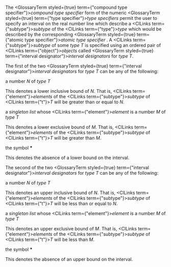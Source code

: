  



The <GlossaryTerm styled={true} term={"compound type specifier"}><i>compound type specifier</i></GlossaryTerm> form of the numeric <GlossaryTerm styled={true} term={"type specifier"}><i>type specifiers</i></GlossaryTerm> permit the user to specify an interval on the real number line which describe a <ClLinks  term={"subtype"}><i>subtype</i></ClLinks> of the <ClLinks  term={"type"}><i>type</i></ClLinks> which would be described by the corresponding <GlossaryTerm styled={true} term={"atomic type specifier"}><i>atomic type specifier</i></GlossaryTerm> . A <ClLinks  term={"subtype"}><i>subtype</i></ClLinks> of some *type T* is specified using an ordered pair of <ClLinks  term={"object"}><i>objects</i></ClLinks> called <GlossaryTerm styled={true} term={"interval designator"}><i>interval designators</i></GlossaryTerm> for *type T*. 







 



 



The first of the two <GlossaryTerm styled={true} term={"interval designator"}><i>interval designators</i></GlossaryTerm> for *type T* can be any of the following: 



a number *N* of *type T* 



This denotes a lower inclusive bound of *N*. That is, <ClLinks  term={"element"}><i>elements</i></ClLinks> of the <ClLinks  term={"subtype"}><i>subtype</i></ClLinks> of <ClLinks  term={"t"}><i>T</i></ClLinks> will be greater than or equal to *N*. 



a *singleton list* whose <ClLinks  term={"element"}><i>element</i></ClLinks> is a number *M* of *type T* 



This denotes a lower exclusive bound of *M*. That is, <ClLinks  term={"element"}><i>elements</i></ClLinks> of the <ClLinks  term={"subtype"}><i>subtype</i></ClLinks> of <ClLinks  term={"t"}><i>T</i></ClLinks> will be greater than *M*. 



the symbol **\*** 



This denotes the absence of a lower bound on the interval. 



The second of the two <GlossaryTerm styled={true} term={"interval designator"}><i>interval designators</i></GlossaryTerm> for *type T* can be any of the following: 



a number *N* of *type T* 



This denotes an upper inclusive bound of *N*. That is, <ClLinks  term={"element"}><i>elements</i></ClLinks> of the <ClLinks  term={"subtype"}><i>subtype</i></ClLinks> of <ClLinks  term={"t"}><i>T</i></ClLinks> will be less than or equal to *N*. 



a *singleton list* whose <ClLinks  term={"element"}><i>element</i></ClLinks> is a number *M* of *type T* 



This denotes an upper exclusive bound of *M*. That is, <ClLinks  term={"element"}><i>elements</i></ClLinks> of the <ClLinks  term={"subtype"}><i>subtype</i></ClLinks> of <ClLinks  term={"t"}><i>T</i></ClLinks> will be less than *M*. 



the symbol **\*** 



This denotes the absence of an upper bound on the interval. 



